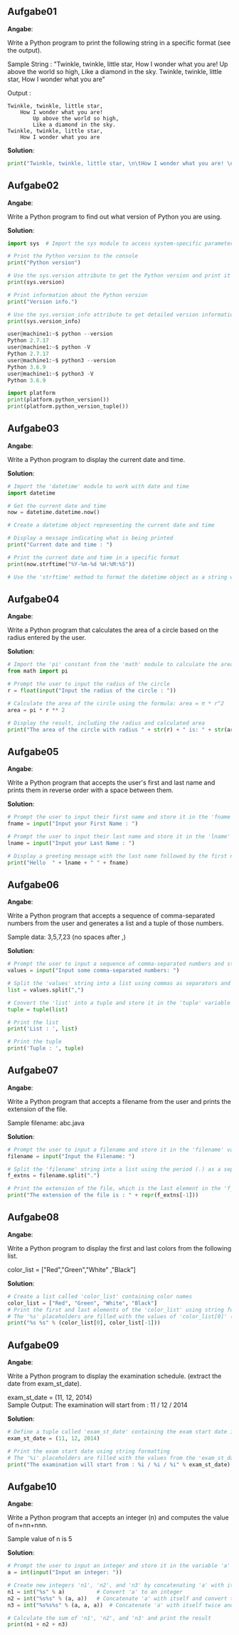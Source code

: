## Aufgabe01

**Angabe**:

Write a Python program to print the following string in a specific format (see the output).

Sample String : "Twinkle, twinkle, little star, How I wonder what you are! Up above the world so high, Like a diamond in the sky. Twinkle, twinkle, little star, How I wonder what you are"

Output :

```
Twinkle, twinkle, little star,
	How I wonder what you are! 
		Up above the world so high,   		
		Like a diamond in the sky. 
Twinkle, twinkle, little star, 
	How I wonder what you are
```

**Solution**:

```python
print("Twinkle, twinkle, little star, \n\tHow I wonder what you are! \n\t\tUp above the world so high, \n\t\tLike a diamond in the sky. \nTwinkle, twinkle, little star, \n\tHow I wonder what you are!")
```

## Aufgabe02

**Angabe**:

Write a Python program to find out what version of Python you are using.

**Solution**:

```python
import sys  # Import the sys module to access system-specific parameters and functions

# Print the Python version to the console
print("Python version")

# Use the sys.version attribute to get the Python version and print it
print(sys.version)

# Print information about the Python version
print("Version info.")

# Use the sys.version_info attribute to get detailed version information and print it
print(sys.version_info)
```

```python
user@machine1:~$ python --version
Python 2.7.17
user@machine1:~$ python -V
Python 2.7.17
user@machine1:~$ python3 --version
Python 3.6.9
user@machine1:~$ python3 -V
Python 3.6.9
```

```python
import platform
print(platform.python_version())
print(platform.python_version_tuple())
```

## Aufgabe03

**Angabe**:

Write a Python program to display the current date and time.

**Solution**:

```python
# Import the 'datetime' module to work with date and time
import datetime

# Get the current date and time
now = datetime.datetime.now()

# Create a datetime object representing the current date and time

# Display a message indicating what is being printed
print("Current date and time : ")

# Print the current date and time in a specific format
print(now.strftime("%Y-%m-%d %H:%M:%S"))

# Use the 'strftime' method to format the datetime object as a string with the desired format
```

## Aufgabe04

**Angabe**:

Write a Python program that calculates the area of a circle based on the radius entered by the user.

**Solution**:

```python
# Import the 'pi' constant from the 'math' module to calculate the area of a circle
from math import pi

# Prompt the user to input the radius of the circle
r = float(input("Input the radius of the circle : "))

# Calculate the area of the circle using the formula: area = π * r^2
area = pi * r ** 2

# Display the result, including the radius and calculated area
print("The area of the circle with radius " + str(r) + " is: " + str(area))
```

## Aufgabe05

**Angabe**:

Write a Python program that accepts the user's first and last name and prints them in reverse order with a space between them.

**Solution**:

```python
# Prompt the user to input their first name and store it in the 'fname' variable
fname = input("Input your First Name : ")

# Prompt the user to input their last name and store it in the 'lname' variable
lname = input("Input your Last Name : ")

# Display a greeting message with the last name followed by the first name
print("Hello  " + lname + " " + fname)
```

## Aufgabe06

**Angabe**:

Write a Python program that accepts a sequence of comma-separated numbers from the user and generates a list and a tuple of those numbers.

Sample data: 3,5,7,23 (no spaces after ,)

**Solution**:

```python
# Prompt the user to input a sequence of comma-separated numbers and store it in the 'values' variable
values = input("Input some comma-separated numbers: ")

# Split the 'values' string into a list using commas as separators and store it in the 'list' variable
list = values.split(",")

# Convert the 'list' into a tuple and store it in the 'tuple' variable
tuple = tuple(list)

# Print the list
print('List : ', list)

# Print the tuple
print('Tuple : ', tuple)
```

## Aufgabe07

**Angabe**:

Write a Python program that accepts a filename from the user and prints the extension of the file.

Sample filename: abc.java 

**Solution**:

```python
# Prompt the user to input a filename and store it in the 'filename' variable
filename = input("Input the Filename: ")

# Split the 'filename' string into a list using the period (.) as a separator and store it in the 'f_extns' variable
f_extns = filename.split(".")

# Print the extension of the file, which is the last element in the 'f_extns' list
print("The extension of the file is : " + repr(f_extns[-1]))
```

## Aufgabe08

**Angabe**:

Write a Python program to display the first and last colors from the following list.

color_list = ["Red","Green","White" ,"Black"]

**Solution**:

```python
# Create a list called 'color_list' containing color names
color_list = ["Red", "Green", "White", "Black"]
# Print the first and last elements of the 'color_list' using string formatting
# The '%s' placeholders are filled with the values of 'color_list[0]' (Red) and 'color_list[-1]' (Black)
print("%s %s" % (color_list[0], color_list[-1]))
```

## Aufgabe09

**Angabe**:

Write a Python program to display the examination schedule. (extract the date from exam_st_date).

exam_st_date = (11, 12, 2014)<br>
Sample Output: The examination will start from : 11 / 12 / 2014

**Solution**:

```python
# Define a tuple called 'exam_st_date' containing the exam start date in the format (day, month, year)
exam_st_date = (11, 12, 2014)

# Print the exam start date using string formatting
# The '%i' placeholders are filled with the values from the 'exam_st_date' tuple
print("The examination will start from : %i / %i / %i" % exam_st_date)
```

## Aufgabe10

**Angabe**:

Write a Python program that accepts an integer (n) and computes the value of n+nn+nnn.

Sample value of n is 5

**Solution**:

```python
# Prompt the user to input an integer and store it in the variable 'a'
a = int(input("Input an integer: "))

# Create new integers 'n1', 'n2', and 'n3' by concatenating 'a' with itself one, two, and three times, respectively
n1 = int("%s" % a)          # Convert 'a' to an integer
n2 = int("%s%s" % (a, a))   # Concatenate 'a' with itself and convert to an integer
n3 = int("%s%s%s" % (a, a, a))  # Concatenate 'a' with itself twice and convert to an integer

# Calculate the sum of 'n1', 'n2', and 'n3' and print the result
print(n1 + n2 + n3)
```


